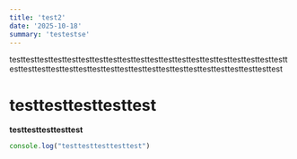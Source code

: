 ```yaml
---
title: 'test2'
date: '2025-10-18'
summary: 'testestse'
---
```


testtesttesttesttesttesttesttesttesttesttesttesttesttesttesttesttesttesttesttesttesttesttesttesttesttesttesttesttesttesttesttesttesttesttesttesttesttesttesttest

# testtesttesttesttest

**testtesttesttesttest**
```javascript
console.log("testtesttesttesttest")
```